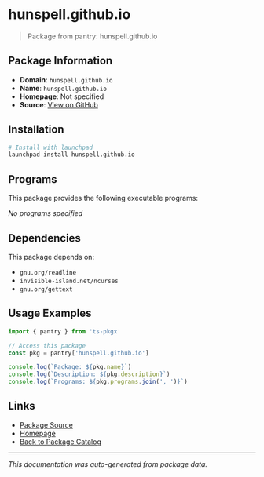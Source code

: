 # hunspell.github.io

> Package from pantry: hunspell.github.io

## Package Information

- **Domain**: `hunspell.github.io`
- **Name**: `hunspell.github.io`
- **Homepage**: Not specified
- **Source**: [View on GitHub](https://github.com/pkgxdev/pantry/tree/main/projects/hunspell.github.io/package.yml)

## Installation

```bash
# Install with launchpad
launchpad install hunspell.github.io
```

## Programs

This package provides the following executable programs:

*No programs specified*

## Dependencies

This package depends on:

- `gnu.org/readline`
- `invisible-island.net/ncurses`
- `gnu.org/gettext`

## Usage Examples

```typescript
import { pantry } from 'ts-pkgx'

// Access this package
const pkg = pantry['hunspell.github.io']

console.log(`Package: ${pkg.name}`)
console.log(`Description: ${pkg.description}`)
console.log(`Programs: ${pkg.programs.join(', ')}`)
```

## Links

- [Package Source](https://github.com/pkgxdev/pantry/tree/main/projects/hunspell.github.io/package.yml)
- [Homepage](#)
- [Back to Package Catalog](../../package-catalog.md)

---

*This documentation was auto-generated from package data.*
